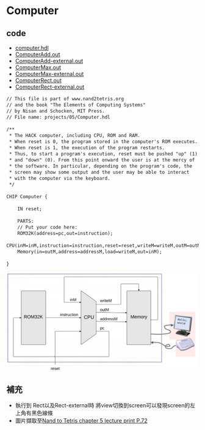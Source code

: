 # Computer
## code
* [computer.hdl](https://github.com/cycyucheng1010/co109a/blob/master/05/Computer.hdl)
* [ComputerAdd.out](https://github.com/cycyucheng1010/co109a/blob/master/05/ComputerAdd.out)
* [ComputerAdd-external.out](https://github.com/cycyucheng1010/co109a/blob/master/05/ComputerAdd-external.out)
* [ComputerMax.out](https://github.com/cycyucheng1010/co109a/blob/master/05/ComputerMax.out)
* [ComputerMax-external.out](https://github.com/cycyucheng1010/co109a/blob/master/05/ComputerMax-external.out)
* [ComputerRect.out](https://github.com/cycyucheng1010/co109a/blob/master/05/ComputerRect.out)
* [ComputerRect-external.out](https://github.com/cycyucheng1010/co109a/blob/master/05/ComputerRect-external.out)
```
// This file is part of www.nand2tetris.org
// and the book "The Elements of Computing Systems"
// by Nisan and Schocken, MIT Press.
// File name: projects/05/Computer.hdl

/**
 * The HACK computer, including CPU, ROM and RAM.
 * When reset is 0, the program stored in the computer's ROM executes.
 * When reset is 1, the execution of the program restarts. 
 * Thus, to start a program's execution, reset must be pushed "up" (1)
 * and "down" (0). From this point onward the user is at the mercy of 
 * the software. In particular, depending on the program's code, the 
 * screen may show some output and the user may be able to interact 
 * with the computer via the keyboard.
 */

CHIP Computer {

    IN reset;

    PARTS:
    // Put your code here:
    ROM32K(address=pc,out=instruction);
    CPU(inM=inM,instruction=instruction,reset=reset,writeM=writeM,outM=outM,addressM=addressM,pc=pc);
    Memory(in=outM,address=addressM,load=writeM,out=inM);

}
```
![Computer.png](https://github.com/cycyucheng1010/co109a/blob/master/05/computer.PNG)
## 補充
* 執行到 Rect以及Rect-external時 將view切換到screen可以發現screen的左上角有黑色線條
* 圖片擷取至[Nand to Tetris chapter 5 lecture print P.72](https://b1391bd6-da3d-477d-8c01-38cdf774495a.filesusr.com/ugd/56440f_96cbb9c6b8b84760a04c369453b62908.pdf)
